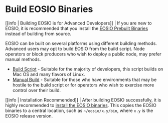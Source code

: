 # Build EOSIO Binaries

[[info | Building EOSIO is for Advanced Developers]]
| If you are new to EOSIO, it is recommended that you install the [EOSIO Prebuilt Binaries](../../00_install-prebuilt-binaries.md) instead of building from source.

EOSIO can be built on several platforms using different building methods. Advanced users may opt to build EOSIO from the build script. Node operators or block producers who wish to deploy a public node, may prefer manual methods.

* [Build Script](00_build-script.md) - Suitable for the majority of developers, this script builds on Mac OS and many flavors of Linux.
* [Manual Build](02_manual-build/index.md) - Suitable for those who have environments that may be hostile to the build script or for operators who wish to exercise more control over their build.

[[info | Installation Recommended]]
| After building EOSIO successfully, it is highly recommended to [install the EOSIO binaries](../03_install-eosio-binaries.md). This copies the EOSIO binaries to a central location, such as `~/eosio/x.y/bin`, where `x.y` is the EOSIO release version.
